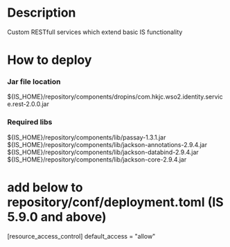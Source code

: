 # Description

Custom RESTfull services which extend basic IS functionality

# How to deploy

### Jar file location
${IS_HOME}/repository/components/dropins/com.hkjc.wso2.identity.service.rest-2.0.0.jar

### Required libs 
${IS_HOME}/repository/components/lib/passay-1.3.1.jar  
${IS_HOME}/repository/components/lib/jackson-annotations-2.9.4.jar  
${IS_HOME}/repository/components/lib/jackson-databind-2.9.4.jar  
${IS_HOME}/repository/components/lib/jackson-core-2.9.4.jar  

# add below to repository/conf/deployment.toml (IS 5.9.0 and above)

[resource_access_control]
default_access = "allow"
